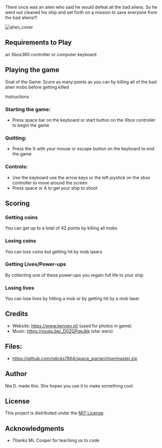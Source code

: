There once was an alien who said he would defeat all the bad aliens. So he went out cleaned his ship and set forth on a mission to save everyone from the bad aliens!!!

![alien_cover](https://user-images.githubusercontent.com/31481528/56475548-a5e9b500-6457-11e9-91b0-db91e1964d59.PNG)

## Requirements to Play
an Xbox360 controller or computer keyboard

## Playing the game
Goal of the Game:
Score as many points as you can by killing all of the bad alien mobs before getting killed

Instructions
### Starting the game:
- Press space bar on the keyboard or start button on the Xbox controller to begin the game
### Quitting:
- Press the X with your mouse or escape button on the keyboard to end the game
### Controls:
- Use the kayboard use the arrow keys or the left joystick on the xbox controller to move around the screen
- Press space or A to get your ship to shoot

## Scoring
### Getting coins
You can get up to a total of 42 points by killing all mobs
### Losing coins
You can lose coins but getting hit by mob lasers
### Getting Lives/Power-ups
By collecting one of these power-ups you regain full life to your ship
### Losing lives
You can lose lives by hitting a mob or by getting hit by a mob laser

## Credits
- Website: https://www.kenney.nl/ (used for photos in game)
- Music: https://youtu.be/_D0ZQPqeJkk (star wars)

## Files:
- https://github.com/ndicks7864/space_war/archive/master.zip

## Author

Nia D. made this. She hopes you use it to make something cool.

## License

This project is distributed under the [MIT License](LICENSE.md).

## Acknowledgments
- Thanks Mr. Cooper for teaching us to code
